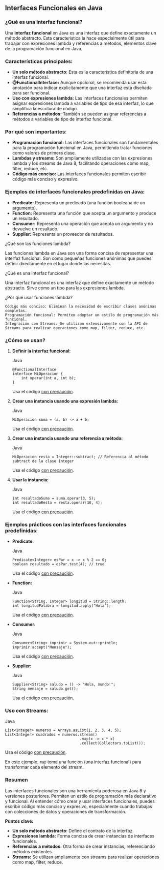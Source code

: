 ## Interfaces Funcionales en Java

### ¿Qué es una interfaz funcional?

Una **interfaz funcional** en Java es una interfaz que define exactamente un método abstracto. Esta característica la hace especialmente útil para trabajar con expresiones lambda y referencias a métodos, elementos clave de la programación funcional en Java.

### Características principales:

* **Un solo método abstracto:** Esta es la característica definitoria de una interfaz funcional.
* **@FunctionalInterface:** Aunque opcional, se recomienda usar esta anotación para indicar explícitamente que una interfaz está diseñada para ser funcional.
* **Uso con expresiones lambda:** Las interfaces funcionales permiten asignar expresiones lambda a variables de tipo de esa interfaz, lo que simplifica la escritura de código.
* **Referencias a métodos:** También se pueden asignar referencias a métodos a variables de tipo de interfaz funcional.

### Por qué son importantes:

* **Programación funcional:** Las interfaces funcionales son fundamentales para la programación funcional en Java, permitiendo tratar funciones como valores de primera clase.
* **Lambdas y streams:** Son ampliamente utilizadas con las expresiones lambda y los streams de Java 8, facilitando operaciones como map, filter, reduce, etc.
* **Código más conciso:** Las interfaces funcionales permiten escribir código más conciso y expresivo.

### Ejemplos de interfaces funcionales predefinidas en Java:

* **Predicate:** Representa un predicado (una función booleana de un argumento).
* **Function:** Representa una función que acepta un argumento y produce un resultado.
* **Consumer:** Representa una operación que acepta un argumento y no devuelve un resultado.
* **Supplier:** Representa un proveedor de resultados.

¿Qué son las funciones lambda?

Las funciones lambda en Java son una forma concisa de representar una interfaz funcional. Son como pequeñas funciones anónimas que puedes definir directamente en el lugar donde las necesitas.

¿Qué es una interfaz funcional?

Una interfaz funcional es una interfaz que define exactamente un método abstracto. Sirve como un tipo para las expresiones lambda.

¿Por qué usar funciones lambda?

    Código más conciso: Eliminan la necesidad de escribir clases anónimas completas.
    Programación funcional: Permiten adoptar un estilo de programación más funcional.
    Integración con Streams: Se utilizan extensivamente con la API de Streams para realizar operaciones como map, filter, reduce, etc.

### ¿Cómo se usan?

1.  **Definir la interfaz funcional:**
    
    Java
    
    ```
    @FunctionalInterface
    interface MiOperacion {
        int operar(int a, int b);
    }
    ```
    
    Usa el código [con precaución](/faq#coding).
    
2.  **Crear una instancia usando una expresión lambda:**
    
    Java
    
    ```
    MiOperacion suma = (a, b) -> a + b;
    ```
    
    Usa el código [con precaución](/faq#coding).
    
3.  **Crear una instancia usando una referencia a método:**
    
    Java
    
    ```
    MiOperacion resta = Integer::subtract; // Referencia al método subtract de la clase Integer
    ```
    
    Usa el código [con precaución](/faq#coding).
    
4.  **Usar la instancia:**
    
    Java
    
    ```
    int resultadoSuma = suma.operar(3, 5);
    int resultadoResta = resta.operar(10, 4);
    ```
    
    Usa el código [con precaución](/faq#coding).
    

### Ejemplos prácticos con las interfaces funcionales predefinidas:

*   **Predicate:**
    
    Java
    
    ```
    Predicate<Integer> esPar = x -> x % 2 == 0;
    boolean resultado = esPar.test(4); // true
    ```
    
    Usa el código [con precaución](/faq#coding).
    
*   **Function:**
    
    Java
    
    ```
    Function<String, Integer> longitud = String::length;
    int longitudPalabra = longitud.apply("Hola");
    ```
    
    Usa el código [con precaución](/faq#coding).
    
*   **Consumer:**
    
    Java
    
    ```
    Consumer<String> imprimir = System.out::println;
    imprimir.accept("Mensaje");
    ```
    
    Usa el código [con precaución](/faq#coding).
    
*   **Supplier:**
    
    Java
    
    ```
    Supplier<String> saludo = () -> "Hola, mundo!";
    String mensaje = saludo.get();
    ```
    
    Usa el código [con precaución](/faq#coding).
    

### Uso con Streams:

Java

```
List<Integer> numeros = Arrays.asList(1, 2, 3, 4, 5);
List<Integer> cuadrados = numeros.stream()
                                  .map(x -> x * x)
                                  .collect(Collectors.toList());
```

Usa el código [con precaución](/faq#coding).

En este ejemplo, `map` toma una función (una interfaz funcional) para transformar cada elemento del stream.

### Resumen

Las interfaces funcionales son una herramienta poderosa en Java 8 y versiones posteriores. Permiten un estilo de programación más declarativo y funcional. Al entender cómo crear y usar interfaces funcionales, puedes escribir código más conciso y expresivo, especialmente cuando trabajas con colecciones de datos y operaciones de transformación.

**Puntos clave:**

*   **Un solo método abstracto:** Define el contrato de la interfaz.
*   **Expresiones lambda:** Forma concisa de crear instancias de interfaces funcionales.
*   **Referencias a métodos:** Otra forma de crear instancias, referenciando métodos existentes.
*   **Streams:** Se utilizan ampliamente con streams para realizar operaciones como map, filter, reduce.


